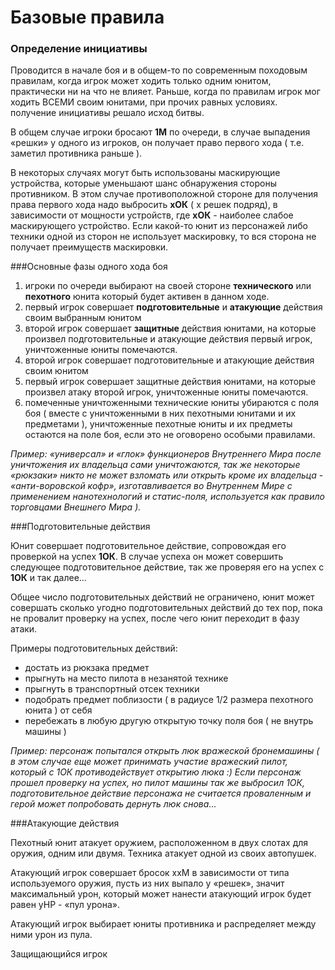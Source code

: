 # Базовые правила

### Определение инициативы
Проводится в начале боя и в общем-то по современным походовым правилам, когда игрок может ходить только одним юнитом, практически ни на что не влияет. Раньше, когда по правилам игрок мог ходить ВСЕМИ своим юнитами, при прочих равных условиях. получение инициативы решало исход битвы.

В общем случае игроки бросают **1М** по очереди, в случае выпадения «решки» у одного из игроков, он получает право первого хода ( т.е. заметил противника раньше ).

В некоторых случаях могут быть использованы маскирующие устройства, которые уменьшают шанс обнаружения стороны противником. В этом случае противоположной стороне для получения права первого хода надо выбросить **xОК** ( х решек подряд), в зависимости от мощности устройств, где **xОК** - наиболее слабое маскирующего устройство. Если какой-то юнит из персонажей либо техники одной из сторон не использует маскировку, то вся сторона не получает преимуществ маскировки.

###Основные фазы одного хода боя

1. игроки по очереди выбирают на своей стороне **технического** или **пехотного** юнита который будет активен в данном ходе.
1. первый игрок совершает **подготовительные** и **атакующие** действия своим выбранным юнитом
1. второй игрок совершает **защитные** действия юнитами, на которые произвел подготовительные и атакующие действия первый игрок, уничтоженные юниты помечаются.
1. второй игрок совершает подготовительные и атакующие действия своим юнитом
1. первый игрок совершает защитные действия юнитами, на которые произвел атаку второй игрок, уничтоженные юниты помечаются.
1. помеченные уничтоженными технические юниты убираются с поля боя ( вместе с уничтоженными в них пехотными юнитами и их предметами ), уничтоженные пехотные юниты и их предметы остаются на поле боя, если это не оговорено особыми правилами.

*Пример: «универсал» и «глок» функционеров Внутреннего Мира после уничтожения их владельца сами уничтожаются, так же некоторые «рюкзаки» никто не может взломать или открыть кроме их владельца - «анти-воровской кофр», изготавливается во Внутреннем Мире с применением нанотехнологий и статис-поля, используется как правило торговцами Внешнего Мира ).*

###Подготовительные действия

Юнит совершает подготовительное действие, сопровождая его проверкой на успех **1ОК**. В случае успеха он может совершить следующее подготовительное действие, так же проверяя его на успех с **1ОК** и так далее...

Общее число подготовительных действий не ограничено, юнит может совершать сколько угодно подготовительных действий до тех пор, пока не провалит проверку на успех, после чего юнит переходит в фазу атаки.

Примеры подготовительных действий:
* достать из рюкзака предмет
* прыгнуть на место пилота в незанятой технике
* прыгнуть в транспортный отсек техники
* подобрать предмет поблизости ( в радиусе 1/2 размера пехотного юнита ) от себя
* перебежать в любую другую открытую точку поля боя ( не внутрь машины )

*Пример: персонаж попытался открыть люк вражеской бронемашины ( в этом случае еще может принимать участие вражеский пилот, который с 1ОК противодействует открытию люка :) Если персонаж прошел проверку на успех, но пилот машины так же выбросил 1ОК, подготовительное действие персонажа не считается проваленным и герой может попробовать дернуть люк снова…*

###Атакующие действия

Пехотный юнит атакует оружием, расположенном в двух слотах для оружия, одним или двумя. Техника атакует одной из своих автопушек.

Атакующий игрок совершает бросок xxM в зависимости от типа используемого оружия, пусть из них выпало y «решек», значит максимальный урон, который может нанести атакующий игрок будет равен yHP - «пул урона».

Атакующий игрок выбирает юниты противника и распределяет между ними урон из пула.

Защищающийся игрок 